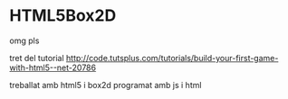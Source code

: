 # HTML5Box2D
omg pls

tret del tutorial http://code.tutsplus.com/tutorials/build-your-first-game-with-html5--net-20786

treballat amb html5 i box2d programat amb js i html
